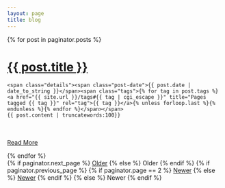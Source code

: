 ```yaml
---
layout: page
title: blog
---
```


<div class="posts">
  {% for post in paginator.posts %}
  <div class="post">
    <h1 class="post-title">
      <a href="{{ post.url }}">
        {{ post.title }}
      </a>
    </h1>


    <span class="details"><span class="post-date">{{ post.date | date_to_string }}</span><span class="tags">{% for tag in post.tags %}<a href="{{ site.url }}/tags#{{ tag | cgi_escape }}" title="Pages tagged {{ tag }}" rel="tag">{{ tag }}</a>{% unless forloop.last %}{% endunless %}{% endfor %}</span></span>
    {{ post.content | truncatewords:100}}

<br><br>
    <a href="{{ site.baseurl }}{{ post.url }}" class="read-more">Read More</a>
  </div>
  {% endfor %}
</div>

<div class="pagination">
  {% if paginator.next_page %}
    <a class="pagination-item older" href="{{ site.baseurl }}page{{paginator.next_page}}">Older</a>
  {% else %}
    <span class="pagination-item older">Older</span>
  {% endif %}
  {% if paginator.previous_page %}
    {% if paginator.page == 2 %}
      <a class="pagination-item newer" href="{{ site.baseurl }}">Newer</a>
    {% else %}
      <a class="pagination-item newer" href="{{ site.baseurl }}page{{paginator.previous_page}}">Newer</a>
    {% endif %}
  {% else %}
    <span class="pagination-item newer">Newer</span>
  {% endif %}
</div>
